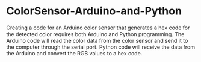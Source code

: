 # ColorSensor-Arduino-and-Python
Creating a code for an Arduino color sensor that generates a hex code for the detected color requires both Arduino and Python programming. The Arduino code will read the color data from the color sensor and send it to the computer through the serial port. Python code will receive the data from the Arduino and convert the RGB values to a hex code.
